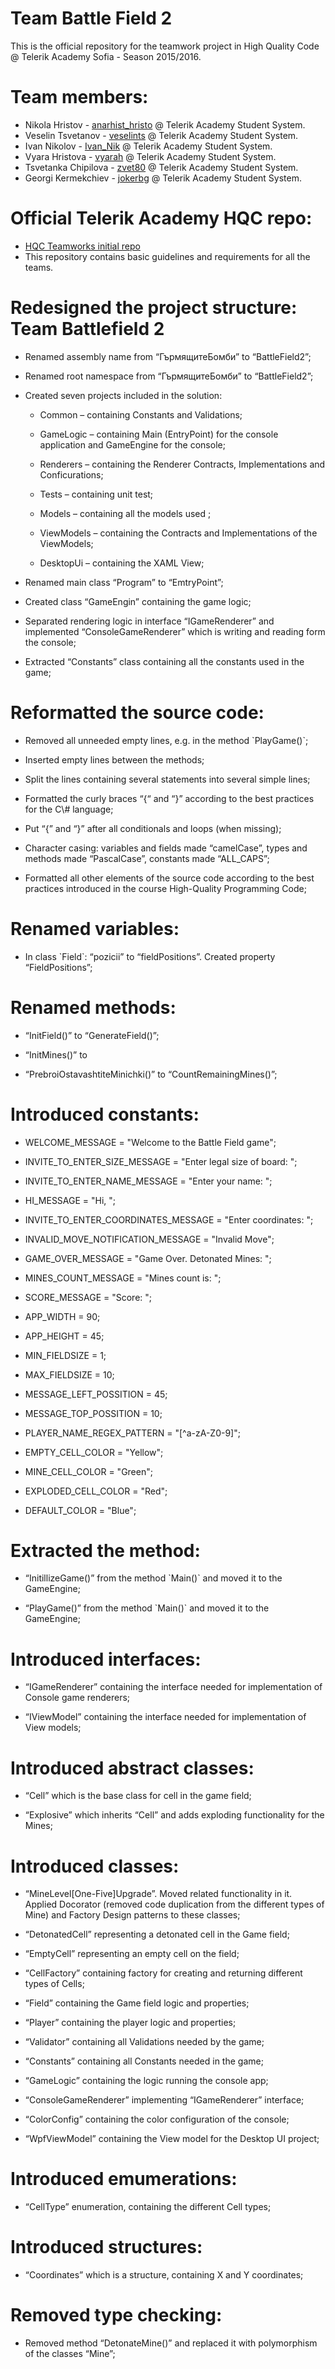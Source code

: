 # Team Battle Field 2
This is the official repository for the teamwork project in High Quality Code @ Telerik Academy Sofia - Season 2015/2016.
# Team members:
  - Nikola Hristov - [anarhist_hristo](https://telerikacademy.com/Users/anarhist_hristov) @ Telerik Academy Student System.
  - Veselin Tsvetanov - [veselints](https://telerikacademy.com/Users/veselints) @ Telerik Academy Student System.
  - Ivan Nikolov - [Ivan_Nik](https://telerikacademy.com/Users/Ivan_Nik) @ Telerik Academy Student System.
  - Vyara Hristova - [vyarah](https://telerikacademy.com/Users/vyarah) @ Telerik Academy Student System.
  - Tsvetanka Chipilova - [zvet80](https://telerikacademy.com/Users/zvet80) @ Telerik Academy Student System.
  - Georgi Kermekchiev - [jokerbg](https://telerikacademy.com/Users/jokerbg) @ Telerik Academy Student System.

# Official Telerik Academy HQC repo:
  - [HQC Teamworks initial repo](https://github.com/TelerikAcademy/High-Quality-Code/tree/master/Teamwork)
  - This repository contains basic guidelines and requirements for all the teams.


Redesigned the project structure: Team Battlefield 2
====================================================

-   Renamed assembly name from “ГърмящитеБомби” to “BattleField2”;

-   Renamed root namespace from “ГърмящитеБомби” to “BattleField2”;

-   Created seven projects included in the solution:

    -   Common – containing Constants and Validations;

    -   GameLogic – containing Main (EntryPoint) for the console application and GameEngine for the console;

    -   Renderers – containing the Renderer Contracts, Implementations and Conficurations;

    -   Tests – containing unit test;

    -   Models – containing all the models used ;

    -   ViewModels – containing the Contracts and Implementations of the ViewModels;

    -   DesktopUi – containing the XAML View;

-   Renamed main class “Program” to “EmtryPoint”;

-   Created class “GameEngin” containing the game logic;

-   Separated rendering logic in interface “IGameRenderer” and implemented “ConsoleGameRenderer” which is writing and reading form the console;

-   Extracted “Constants” class containing all the constants used in the game;

Reformatted the source code:
============================

-   Removed all unneeded empty lines, e.g. in the method \`PlayGame()\`;

-   Inserted empty lines between the methods;

-   Split the lines containing several statements into several simple lines;

-   Formatted the curly braces “{“ and “}” according to the best practices for the C\\\# language;

-   Put “{” and “}” after all conditionals and loops (when missing);

-   Character casing: variables and fields made “camelCase”, types and methods made “PascalCase”, constants made “ALL\_CAPS”;

-   Formatted all other elements of the source code according to the best practices introduced in the course High-Quality Programming Code;

Renamed variables:
==================

-   In class \`Field\`: “pozicii” to “fieldPositions”. Created property “FieldPositions”;

Renamed methods:
================

-   “InitField()” to “GenerateField()”;

-   “InitMines()” to

-   “PrebroiOstavashtiteMinichki()” to “CountRemainingMines()”;

Introduced constants:
=====================

-   WELCOME\_MESSAGE = "Welcome to the Battle Field game";

-   INVITE\_TO\_ENTER\_SIZE\_MESSAGE = "Enter legal size of board: ";

-   INVITE\_TO\_ENTER\_NAME\_MESSAGE = "Enter your name: ";

-   HI\_MESSAGE = "Hi, ";

-   INVITE\_TO\_ENTER\_COORDINATES\_MESSAGE = "Enter coordinates: ";

-   INVALID\_MOVE\_NOTIFICATION\_MESSAGE = "Invalid Move";

-   GAME\_OVER\_MESSAGE = "Game Over. Detonated Mines: ";

-   MINES\_COUNT\_MESSAGE = "Mines count is: ";

-   SCORE\_MESSAGE = "Score: ";

-   APP\_WIDTH = 90;

-   APP\_HEIGHT = 45;

-   MIN\_FIELDSIZE = 1;

-   MAX\_FIELDSIZE = 10;

-   MESSAGE\_LEFT\_POSSITION = 45;

-   MESSAGE\_TOP\_POSSITION = 10;

-   PLAYER\_NAME\_REGEX\_PATTERN = "\[^a-zA-Z0-9\]";

-   EMPTY\_CELL\_COLOR = "Yellow";

-   MINE\_CELL\_COLOR = "Green";

-   EXPLODED\_CELL\_COLOR = "Red";

-   DEFAULT\_COLOR = "Blue";

Extracted the method:
=====================

-   “InitillizeGame()” from the method \`Main()\` and moved it to the GameEngine;

-   “PlayGame()” from the method \`Main()\` and moved it to the GameEngine;

Introduced interfaces:
======================

-   “IGameRenderer” containing the interface needed for implementation of Console game renderers;

-   “IViewModel” containing the interface needed for implementation of View models;

Introduced abstract classes:
============================

-   “Cell” which is the base class for cell in the game field;

-   “Explosive” which inherits “Cell” and adds exploding functionality for the Mines;

Introduced classes:
===================

-   “MineLevel\[One-Five\]Upgrade”. Moved related functionality in it. Applied Docorator (removed code duplication from the different types of Mine) and Factory Design patterns to these classes;

-   “DetonatedCell” representing a detonated cell in the Game field;

-   “EmptyCell” representing an empty cell on the field;

-   “CellFactory” containing factory for creating and returning different types of Cells;

-   “Field” containing the Game field logic and properties;

-   “Player” containing the player logic and properties;

-   “Validator” containing all Validations needed by the game;

-   “Constants” containing all Constants needed in the game;

-   “GameLogic” containing the logic running the console app;

-   “ConsoleGameRenderer” implementing “IGameRenderer” interface;

-   “ColorConfig” containing the color configuration of the console;

-   “WpfViewModel” containing the View model for the Desktop UI project;

Introduced emumerations:
========================

-   “CellType” enumeration, containing the different Cell types;

Introduced structures:
======================

-   “Coordinates” which is a structure, containing X and Y coordinates;

Removed type checking:
======================

-   Removed method “DetonateMine()” and replaced it with polymorphism of the classes “Mine”;
